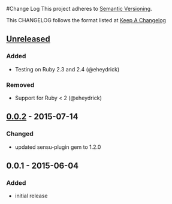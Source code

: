 #Change Log
This project adheres to [Semantic Versioning](http://semver.org/).

This CHANGELOG follows the format listed at [Keep A Changelog](http://keepachangelog.com/)

## [Unreleased]
### Added
- Testing on Ruby 2.3 and 2.4 (@eheydrick)

### Removed
- Support for Ruby < 2 (@eheydrick)

## [0.0.2] - 2015-07-14
### Changed
- updated sensu-plugin gem to 1.2.0

## 0.0.1 - 2015-06-04
### Added
- initial release

[Unreleased]: https://github.com/sensu-plugins/sensu-plugins-ansible/compare/0.0.2...HEAD
[0.0.2]: https://github.com/sensu-plugins/sensu-plugins-ansible/compare/0.0.1...0.0.2
